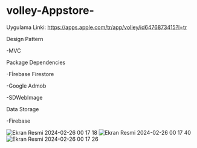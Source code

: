 # volley-Appstore-

Uygulama Linki: https://apps.apple.com/tr/app/volley/id6476873415?l=tr

Design Pattern

-MVC

Package Dependencies

-Fİrebase Firestore

-Google Admob

-SDWebImage

Data Storage

-Firebase

![Ekran Resmi 2024-02-26 00 17 18](https://github.com/necipfazilgocer/volley-Appstore-/assets/114177524/b14adc0c-69fd-4039-89c0-dbe45de0644f)
![Ekran Resmi 2024-02-26 00 17 40](https://github.com/necipfazilgocer/volley-Appstore-/assets/114177524/9619d217-6eea-49ad-bd75-a1fb413fa38e)
![Ekran Resmi 2024-02-26 00 17 26](https://github.com/necipfazilgocer/volley-Appstore-/assets/114177524/934867d9-ca00-4603-a650-dc91688ee005)
